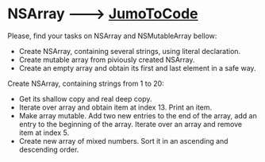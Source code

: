# NSArray ---> [JumoToCode](https://github.com/dimatarelkin/NSArray/blob/master/ClassroomNSArray/ClassroomNSArray/AppDelegate.m)

Please, find your tasks on NSArray and NSMutableArray bellow:
- Create NSArray, containing several strings, using literal declaration.
- Create mutable array from piviously created NSArray.
- Create an empty array and obtain its first and last element in a safe way.

Create NSArray, containing strings from 1 to 20:
- Get its shallow copy and real deep copy.
- Iterate over array and obtain item at index 13. Print an item.
- Make array mutable. Add two new entries to the end of the array, add an entry to the beginning of the array. Iterate over an array and remove item at index 5.
- Create new array of mixed numbers. Sort it in an ascending and descending order.
